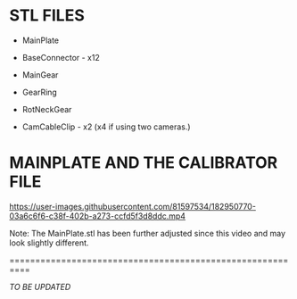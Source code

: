 STL FILES
=

- MainPlate

- BaseConnector - x12

- MainGear

- GearRing

- RotNeckGear

- CamCableClip - x2 (x4 if using two cameras.) 


MAINPLATE AND THE CALIBRATOR FILE
=

https://user-images.githubusercontent.com/81597534/182950770-03a6c6f6-c38f-402b-a273-ccfd5f3d8ddc.mp4

Note: The MainPlate.stl has been further adjusted since this video and may look slightly different.


==========================================================


*TO BE UPDATED*
